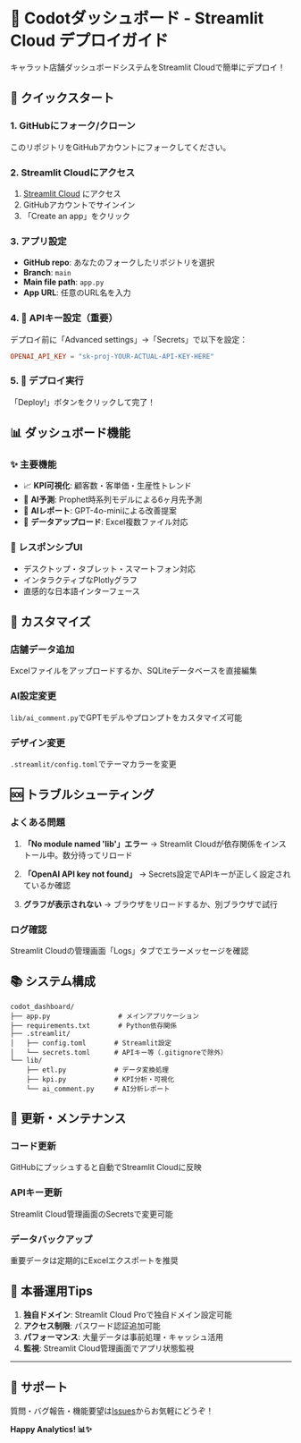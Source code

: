# 📸 Codotダッシュボード - Streamlit Cloud デプロイガイド

キャラット店舗ダッシュボードシステムをStreamlit Cloudで簡単にデプロイ！

## 🚀 クイックスタート

### 1. **GitHubにフォーク/クローン**
このリポジトリをGitHubアカウントにフォークしてください。

### 2. **Streamlit Cloudにアクセス**
1. [Streamlit Cloud](https://streamlit.io/cloud) にアクセス
2. GitHubアカウントでサインイン
3. 「Create an app」をクリック

### 3. **アプリ設定**
- **GitHub repo**: あなたのフォークしたリポジトリを選択
- **Branch**: `main`
- **Main file path**: `app.py`
- **App URL**: 任意のURL名を入力

### 4. **🔑 APIキー設定（重要）**
デプロイ前に「Advanced settings」→「Secrets」で以下を設定：

```toml
OPENAI_API_KEY = "sk-proj-YOUR-ACTUAL-API-KEY-HERE"
```

### 5. **🎉 デプロイ実行**
「Deploy!」ボタンをクリックして完了！

## 📊 ダッシュボード機能

### ✨ **主要機能**
- 📈 **KPI可視化**: 顧客数・客単価・生産性トレンド
- 🔮 **AI予測**: Prophet時系列モデルによる6ヶ月先予測
- 🤖 **AIレポート**: GPT-4o-miniによる改善提案
- 📁 **データアップロード**: Excel複数ファイル対応

### 📱 **レスポンシブUI**
- デスクトップ・タブレット・スマートフォン対応
- インタラクティブなPlotlyグラフ
- 直感的な日本語インターフェース

## 🔧 カスタマイズ

### **店舗データ追加**
Excelファイルをアップロードするか、SQLiteデータベースを直接編集

### **AI設定変更**
`lib/ai_comment.py`でGPTモデルやプロンプトをカスタマイズ可能

### **デザイン変更**
`.streamlit/config.toml`でテーマカラーを変更

## 🆘 トラブルシューティング

### **よくある問題**

1. **「No module named 'lib'」エラー**
   → Streamlit Cloudが依存関係をインストール中。数分待ってリロード

2. **「OpenAI API key not found」**
   → Secrets設定でAPIキーが正しく設定されているか確認

3. **グラフが表示されない**
   → ブラウザをリロードするか、別ブラウザで試行

### **ログ確認**
Streamlit Cloudの管理画面「Logs」タブでエラーメッセージを確認

## 📚 システム構成

```
codot_dashboard/
├── app.py                 # メインアプリケーション
├── requirements.txt       # Python依存関係
├── .streamlit/
│   ├── config.toml       # Streamlit設定
│   └── secrets.toml      # APIキー等（.gitignoreで除外）
└── lib/
    ├── etl.py            # データ変換処理
    ├── kpi.py            # KPI分析・可視化
    └── ai_comment.py     # AI分析レポート
```

## 🔄 更新・メンテナンス

### **コード更新**
GitHubにプッシュすると自動でStreamlit Cloudに反映

### **APIキー更新**
Streamlit Cloud管理画面のSecretsで変更可能

### **データバックアップ**
重要データは定期的にExcelエクスポートを推奨

## 🎯 本番運用Tips

1. **独自ドメイン**: Streamlit Cloud Proで独自ドメイン設定可能
2. **アクセス制限**: パスワード認証追加可能
3. **パフォーマンス**: 大量データは事前処理・キャッシュ活用
4. **監視**: Streamlit Cloud管理画面でアプリ状態監視

---

## 🤝 サポート

質問・バグ報告・機能要望は[Issues](../../issues)からお気軽にどうぞ！

**Happy Analytics! 📊✨** 